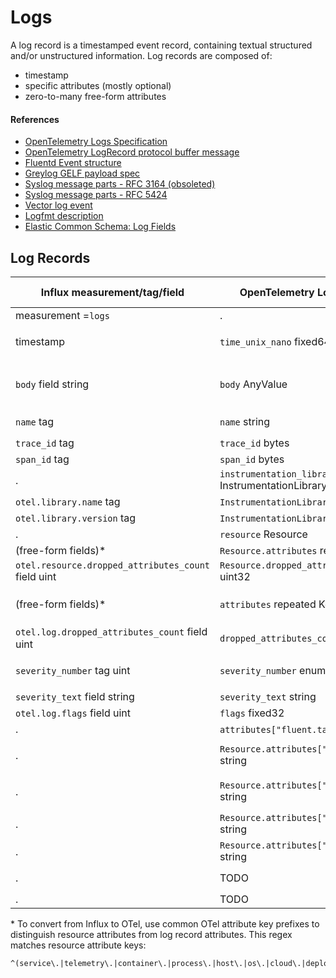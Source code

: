 # Logs

A log record is a timestamped event record, containing textual structured and/or unstructured information.
Log records are composed of:

- timestamp
- specific attributes (mostly optional)
- zero-to-many free-form attributes

#### References

- [OpenTelemetry Logs Specification](https://github.com/open-telemetry/opentelemetry-specification/tree/v1.1.0/specification/logs)
- [OpenTelemetry LogRecord protocol buffer message](https://github.com/open-telemetry/opentelemetry-proto/blob/v0.8.0/opentelemetry/proto/logs/v1/logs.proto#L86-L132)
- [Fluentd Event structure](https://docs.fluentd.org/v/1.0/quickstart/life-of-a-fluentd-event#event-structure)
- [Greylog GELF payload spec](https://docs.graylog.org/en/4.0/pages/gelf.html#gelf-payload-specification)
- [Syslog message parts - RFC 3164 (obsoleted)](https://tools.ietf.org/html/rfc3164#section-4)
- [Syslog message parts - RFC 5424](https://tools.ietf.org/html/rfc5424#section-6)
- [Vector log event](https://vector.dev/docs/about/under-the-hood/architecture/data-model/log/)
- [Logfmt description](https://brandur.org/logfmt)
- [Elastic Common Schema: Log Fields](https://www.elastic.co/guide/en/ecs/current/ecs-log.html)

## Log Records

Influx measurement/tag/field                        | OpenTelemetry LogRecord field                   | Fluentd                                                   | Greylog GELF                                         | Syslog 3164                | Syslog 5424
--- | --- | --- | --- | --- | ---
measurement =`logs`                                 | .
timestamp                                           | `time_unix_nano` fixed64                        | `time` float                                              | `timestamp` number                                   | `HEADER timestamp` string  | `TIMESTAMP` string
`body` field string                                 | `body` AnyValue                                 | `record["message"]` string or<br />`record["log"]` string | `full_message` string or<br />`short_message` string | `MSG content` string       | `MSG` string
`name` tag                                          | `name` string                                   |                                                           |                                                      | `MSG tag` string           | `APP-NAME` string
`trace_id` tag                                      | `trace_id` bytes
`span_id` tag                                       | `span_id` bytes
.                                                   | `instrumentation_library` InstrumentationLibrary
`otel.library.name` tag                             | `InstrumentationLibrary.name` string
`otel.library.version` tag                          | `InstrumentationLibrary.version` string
.                                                   | `resource` Resource
(free-form fields)\*                                | `Resource.attributes` repeated KeyValue
`otel.resource.dropped_attributes_count` field uint | `Resource.dropped_attributes_count` uint32
(free-form fields)\*                                | `attributes` repeated KeyValue                  | `record` JSON map                                         | `_[additional field]` string or number               |                            | `STRUCTURED-DATA` string
`otel.log.dropped_attributes_count` field uint      | `dropped_attributes_count` uint32
`severity_number` tag uint                          | `severity_number` enum SeverityNumber           |                                                           | `level` number                                       | `PRI severity` integer     | `PRI severity` integer
`severity_text` field string                        | `severity_text` string
`otel.log.flags` field uint                         | `flags` fixed32
.                                                   | `attributes["fluent.tag"]` string               | `tag` string
.                                                   | `Resource.attributes["net.host.name"]` string   |                                                           | `host` string                                        | `HEADER hostname` string   | `HOSTNAME` string
.                                                   | `Resource.attributes["net.host.ip"]` string     |                                                           |                                                      | `HEADER IP address` string | `HOSTNAME` string
.                                                   | `Resource.attributes["greylog.version"]` string |                                                           | `version` string =`1.1`
.                                                   | `Resource.attributes["syslog.version"]` string  |                                                           |                                                      |                            | `VERSION` integer =`1`
.                                                   | TODO                                            |                                                           |                                                      |                            | `PROCID` varying
.                                                   | TODO                                            |                                                           |                                                      |                            | `MSGID` string



\* To convert from Influx to OTel, use common OTel attribute key prefixes to distinguish resource attributes from log record attributes.
This regex matches resource attribute keys:

```
^(service\.|telemetry\.|container\.|process\.|host\.|os\.|cloud\.|deployment\.|k8s\.|aws\.|gcp\.|azure\.|faas\.name|faas\.id|faas\.version|faas\.instance|faas\.max_memory)
```
